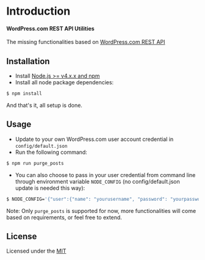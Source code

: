 # Introduction ##
#### WordPress.com REST API Utilities

The missing functionalities based on [WordPress.com REST API](https://developer.wordpress.com/docs/)


## Installation ##
* Install [Node.js >= v4.x.x and npm](http://nodejs.org/)
* Install all node package dependencies:
```bash
$ npm install
```
And that's it, all setup is done.

## Usage ##

* Update to your own WordPress.com user account credential in `config/default.json`
* Run the following command:
```bash
$ npm run purge_posts
```

* You can also choose to pass in your user credential from command line through environment variable `NODE_CONFIG` (no config/default.json update is needed this way):
```bash
$ NODE_CONFIG='{"user":{"name": "yourusername", "password": "yourpassword"}}' npm run purge_posts
```

Note: Only `purge_posts` is supported for now, more functionalities will
come based on requirements, or feel free to extend.

## License
Licensed under the [MIT](http://opensource.org/licenses/MIT)
